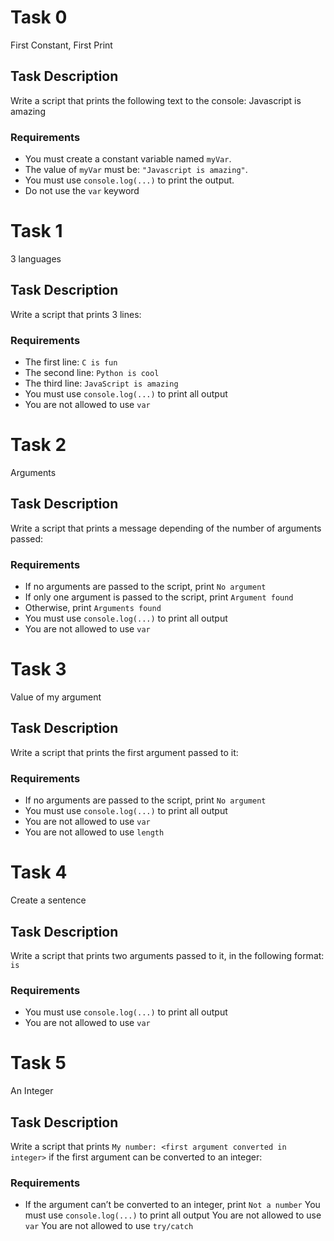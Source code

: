 # Task 0
First Constant, First Print

## Task Description
Write a script that prints the following text to the console:
Javascript is amazing

### Requirements

- You must create a constant variable named `myVar`.
- The value of `myVar` must be: `"Javascript is amazing"`.
- You must use `console.log(...)` to print the output.
- Do not use the `var` keyword

# Task 1
3 languages

## Task Description
Write a script that prints 3 lines:

### Requirements

- The first line: `C is fun`
- The second line: `Python is cool`
- The third line: `JavaScript is amazing`
- You must use `console.log(...)` to print all output
- You are not allowed to use `var`

# Task 2
Arguments

## Task Description
Write a script that prints a message depending of the number of arguments passed:

### Requirements

- If no arguments are passed to the script, print `No argument`
- If only one argument is passed to the script, print `Argument found`
- Otherwise, print `Arguments found`
- You must use `console.log(...)` to print all output
- You are not allowed to use `var`

# Task 3
Value of my argument

## Task Description
Write a script that prints the first argument passed to it:

### Requirements
- If no arguments are passed to the script, print `No argument`
- You must use `console.log(...)` to print all output
- You are not allowed to use `var`
- You are not allowed to use `length`

# Task 4
Create a sentence

## Task Description
Write a script that prints two arguments passed to it, in the following format: `is`

### Requirements
- You must use `console.log(...)` to print all output
- You are not allowed to use `var`

# Task 5
An Integer

## Task Description
Write a script that prints `My number: <first argument converted in integer>` if the first argument can be converted to an integer:

### Requirements
- If the argument can’t be converted to an integer, print `Not a number`
You must use `console.log(...)` to print all output
You are not allowed to use `var`
You are not allowed to use `try/catch`


